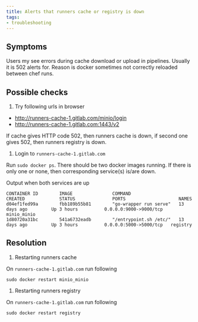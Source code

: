 ```yaml
---
title: Alerts that runners cache or registry is down
tags:
- troubleshooting
---
```



## Symptoms

Users my see errors during cache download or upload in pipelines.
Usually it is 502 alerts for. Reason is docker sometimes not correctly reloaded
between chef runs.

## Possible checks

1. Try following urls in browser

- http://runners-cache-1.gitlab.com/minio/login
- http://runners-cache-1.gitlab.com:1443/v2

If cache gives HTTP code 502, then runners cache is down, if second one gives 502, then runners registry is down.

1. Login to `runners-cache-1.gitlab.com`

Run `sudo docker ps`. There should be two docker images running. If there is only one or none, then corresponding service(s) is/are down.

Output when both services are up
```
CONTAINER ID        IMAGE               COMMAND                  CREATED             STATUS              PORTS                    NAMES
d04ef1fed99a        fbb189b55b81        "go-wrapper run serve"   13 days ago         Up 3 hours          0.0.0.0:9000->9000/tcp   minio_minio
1d80720a31bc        541a6732eadb        "/entrypoint.sh /etc/"   13 days ago         Up 3 hours          0.0.0.0:5000->5000/tcp   registry
```

## Resolution

1. Restarting runners cache

On `runners-cache-1.gitlab.com` run following

```
sudo docker restart minio_minio
```

1. Restarting runners registry

On `runners-cache-1.gitlab.com` run following

```
sudo docker restart registry
```
